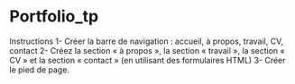 # Portfolio_tp
Instructions  1- Créer la barre de navigation : accueil, à propos, travail, CV, contact  2- Créez la section « à propos », la section « travail », la section « CV » et la section « contact » (en utilisant des formulaires HTML)   3- Créer le pied de page.
